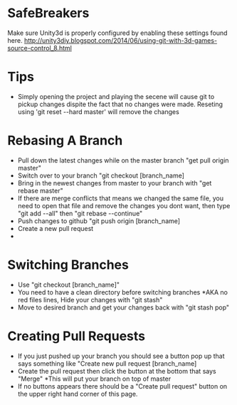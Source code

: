# SafeBreakers

Make sure Unity3d is properly configured by enabling these settings found here. 
http://unity3diy.blogspot.com/2014/06/using-git-with-3d-games-source-control_8.html

# Tips

- Simply opening the project and playing the secene will cause git to pickup changes dispite the fact that no changes were made.  Reseting using 'git reset --hard master' will remove the changes

# Rebasing A Branch

- Pull down the latest changes while on the master branch "get pull origin master"
- Switch over to your branch "git checkout [branch_name]
- Bring in the newest changes from master to your branch with "get rebase master" 
- If there are merge conflicts that means we changed the same file, you need to open that file and remove the changes you dont want, then type "git add --all" then "git rebase --continue" 
- Push changes to github "git push origin [branch_name]
- Create a new pull request 
-
# Switching Branches
- Use "git checkout [branch_name]"
- You need to have a clean directory before switching branches *AKA no red files lines, Hide your changes with "git stash" 
- Move to desired branch and get your changes back with "git stash pop"

# Creating Pull Requests

- If you just pushed up your branch you should see a button pop up that says something like "Create new pull request [branch_name] 
- Create the pull request then click the button at the bottom that says "Merge" *This will put your branch on top of master
- If no buttons appears there should be a "Create pull request" button on the upper right hand corner of this page.
